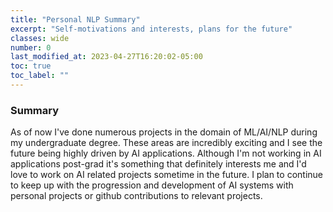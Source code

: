 ```yaml
---
title: "Personal NLP Summary"
excerpt: "Self-motivations and interests, plans for the future"
classes: wide
number: 0
last_modified_at: 2023-04-27T16:20:02-05:00
toc: true
toc_label: ""
---
```


### Summary
As of now I've done numerous projects in the domain of ML/AI/NLP during my undergraduate degree. These areas are incredibly exciting and I see the future being highly driven by AI applications.
Although I'm not working in AI applications post-grad it's something that definitely interests me and I'd love to work on AI related projects sometime in the future.
I plan to continue to keep up with the progression and development of AI systems with personal projects or github contributions to relevant projects. 